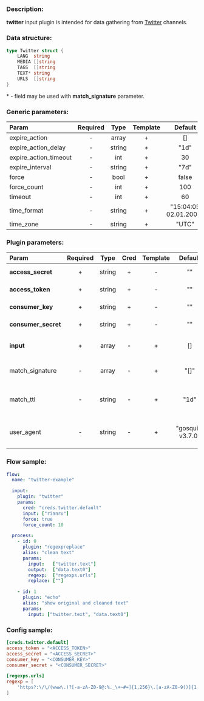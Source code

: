 ### Description:

**twitter** input plugin is intended for data gathering from [Twitter](https://twitter.com/) channels.

### Data structure:

```go
type Twitter struct {
	LANG  string
	MEDIA []string
	TAGS  []string
	TEXT* string
	URLS  []string
}
```

&ast; - field may be used with **match_signature** parameter.

### Generic parameters:

| Param                 | Required |  Type  | Template |        Default        |
|:----------------------|:--------:|:------:|:--------:|:---------------------:|
| expire_action         |    -     | array  |    +     |          []           |
| expire_action_delay   |    -     | string |    +     |         "1d"          |
| expire_action_timeout |    -     |  int   |    +     |          30           |
| expire_interval       |    -     | string |    +     |         "7d"          |
| force                 |    -     |  bool  |    +     |         false         |
| force_count           |    -     |  int   |    +     |          100          |
| timeout               |    -     |  int   |    +     |          60           |
| time_format           |    -     | string |    +     | "15:04:05 02.01.2006" |
| time_zone             |    -     | string |    +     |         "UTC"         |


### Plugin parameters:

| Param               | Required | Type   | Cred | Template | Default           | Example                          | Description                                                             |
|:--------------------|:--------:|:------:|:----:|:--------:|:-----------------:|:--------------------------------:|:------------------------------------------------------------------------|
| **access_secret**   | +        | string | +    | -        | ""                | ""                               | [Twitter API Access](https://developer.twitter.com/en/apply-for-access) |
| **access_token**    | +        | string | +    | -        | ""                | ""                               | [Twitter API Access](https://developer.twitter.com/en/apply-for-access) |
| **consumer_key**    | +        | string | +    | -        | ""                | ""                               | [Twitter API Access](https://developer.twitter.com/en/apply-for-access) |
| **consumer_secret** | +        | string | +    | -        | ""                | ""                               | [Twitter API Access](https://developer.twitter.com/en/apply-for-access) |
| **input**           | +        | array  | -    | +        | []                | ["tass_agency"]                  | List of Twitter channels.                                               |
| match_signature     | -        | array  | -    | +        | "[]"              | ["twitter.lang", "twitter.text"] | Match new tweets by signature.                                          |
| match_ttl           | -        | string | -    | +        | "1d"              | "24h"                            | TTL (Time To Live) for matched signatures.                              |
| user_agent          | -        | string | -    | +        | "gosquito v3.7.0" | "webchela 1.0"                   | Custom User-Agent for API access.                                       |


### Flow sample:

```yaml
flow:
  name: "twitter-example"

  input:
    plugin: "twitter"
    params:
      cred: "creds.twitter.default"
      input: ["rianru"]
      force: true
      force_count: 10

  process:
    - id: 0
      plugin: "regexpreplace"
      alias: "clean text"
      params:
        input:   ["twitter.text"]
        output:  ["data.text0"]
        regexp:  ["regexps.urls"]
        replace: [""]

    - id: 1
      plugin: "echo"
      alias: "show original and cleaned text"
      params:
        input: ["twitter.text", "data.text0"]

```

### Config sample:

```toml
[creds.twitter.default]
access_token = "<ACCESS_TOKEN>"
access_secret = "<ACCESS_SECRET>"
consumer_key = "<CONSUMER_KEY>"
consumer_secret = "<CONSUMER_SECRET>"

[regexps.urls]
regexp = [
    'https?:\/\/(www\.)?[-a-zA-Z0-9@:%._\+~#=]{1,256}\.[a-zA-Z0-9()]{1,6}\b([-a-zA-Z0-9()@:%_\+.~#?&//=]*)'
]
```


